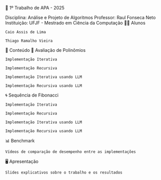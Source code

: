 📘 1º Trabalho de APA - 2025

Disciplina: Análise e Projeto de Algoritmos
Professor: Raul Fonseca Neto
Instituição: UFJF - Mestrado em Ciência da Computação
👨‍🏫 Alunos

    Caio Assis de Lima

    Thiago Ramalho Vieira

📌 Conteúdo
📐 Avaliação de Polinômios

    Implementação Iterativa

    Implementação Recursiva

    Implementação Iterativa usando LLM

    Implementação Recursiva usando LLM

🌀 Sequência de Fibonacci

    Implementação Iterativa

    Implementação Recursiva

    Implementação Iterativa usando LLM

    Implementação Recursiva usando LLM

📊 Benchmark

    Vídeos de comparação de desempenho entre as implementações

🖥️ Apresentação

    Slides explicativos sobre o trabalho e os resultados

